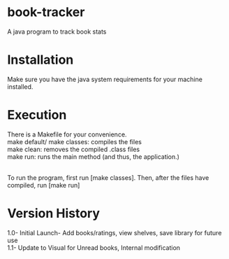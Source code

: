 # book-tracker
A java program to track book stats

# Installation
Make sure you have the java system requirements for your machine installed. <br>

# Execution
There is a Makefile for your convenience. <br>
  make default/ make classes: compiles the files <br>
  make clean: removes the compiled .class files <br>
  make run: runs the main method (and thus, the application.) <br><br>

To run the program, first run [make classes]. Then, after the files have compiled, run [make run]

# Version History
1.0- Initial Launch- Add books/ratings, view shelves, save library for future use <br>
1.1- Update to Visual for Unread books, Internal modification
